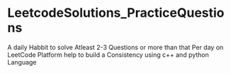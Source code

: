 # LeetcodeSolutions_PracticeQuestions
A daily Habbit to solve Atleast 2-3 Questions or more than that Per day on LeetCode Platform help to build a Consistency using c++ and python Language
